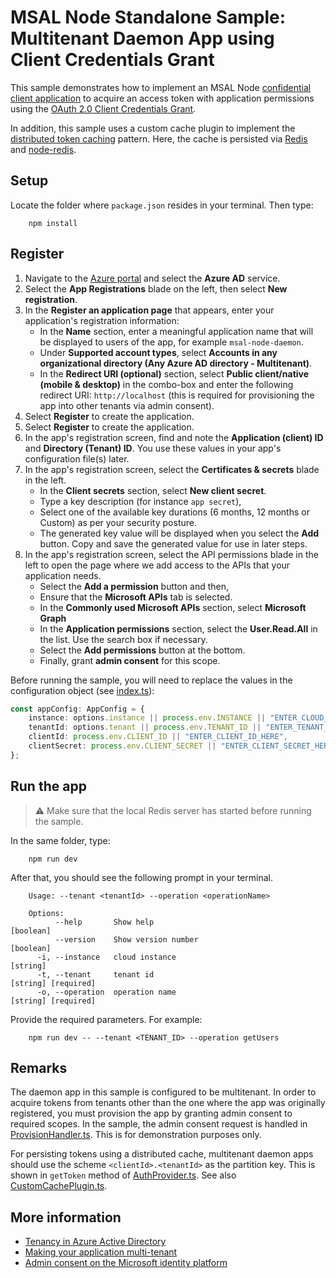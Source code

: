 # MSAL Node Standalone Sample: Multitenant Daemon App using Client Credentials Grant

This sample demonstrates how to implement an MSAL Node [confidential client application](../../../lib/msal-node/docs/initialize-confidential-client-application.md) to acquire an access token with application permissions using the [OAuth 2.0 Client Credentials Grant](https://docs.microsoft.com/azure/active-directory/develop/v2-oauth2-client-creds-grant-flow).

In addition, this sample uses a custom cache plugin to implement the [distributed token caching](../../../lib/msal-node/docs/caching.md#performance-and-security) pattern. Here, the cache is persisted via [Redis](https://redis.io/) and [node-redis](https://github.com/NodeRedis/node-redis).

## Setup

Locate the folder where `package.json` resides in your terminal. Then type:

```console
    npm install
```

## Register

1. Navigate to the [Azure portal](https://portal.azure.com) and select the **Azure AD** service.
1. Select the **App Registrations** blade on the left, then select **New registration**.
1. In the **Register an application page** that appears, enter your application's registration information:
   - In the **Name** section, enter a meaningful application name that will be displayed to users of the app, for example `msal-node-daemon`.
   - Under **Supported account types**, select **Accounts in any organizational directory (Any Azure AD directory - Multitenant)**.
   - In the **Redirect URI (optional)** section, select **Public client/native (mobile & desktop)** in the combo-box and enter the following redirect URI: `http://localhost` (this is required for provisioning the app into other tenants via admin consent).
1. Select **Register** to create the application.
1. Select **Register** to create the application.
1. In the app's registration screen, find and note the **Application (client) ID** and **Directory (Tenant) ID**. You use these values in your app's configuration file(s) later.
1. In the app's registration screen, select the **Certificates & secrets** blade in the left.
   - In the **Client secrets** section, select **New client secret**.
   - Type a key description (for instance `app secret`),
   - Select one of the available key durations (6 months, 12 months or Custom) as per your security posture.
   - The generated key value will be displayed when you select the **Add** button. Copy and save the generated value for use in later steps.
1. In the app's registration screen, select the API permissions blade in the left to open the page where we add access to the APIs that your application needs.
   - Select the **Add a permission** button and then,
   - Ensure that the **Microsoft APIs** tab is selected.
   - In the **Commonly used Microsoft APIs** section, select **Microsoft Graph**
   - In the **Application permissions** section, select the **User.Read.All** in the list. Use the search box if necessary.
   - Select the **Add permissions** button at the bottom.
   - Finally, grant **admin consent** for this scope.

Before running the sample, you will need to replace the values in the configuration object (see [index.ts](./src/index.ts)):

```typescript
const appConfig: AppConfig = {
    instance: options.instance || process.env.INSTANCE || "ENTER_CLOUD_INSTANCE_HERE",
    tenantId: options.tenant || process.env.TENANT_ID || "ENTER_TENANT_ID_HERE",
    clientId: process.env.CLIENT_ID || "ENTER_CLIENT_ID_HERE",
    clientSecret: process.env.CLIENT_SECRET || "ENTER_CLIENT_SECRET_HERE",
};
```

## Run the app

> :warning: Make sure that the local Redis server has started before running the sample.

In the same folder, type:

```console
    npm run dev
```

After that, you should see the following prompt in your terminal.

```console
    Usage: --tenant <tenantId> --operation <operationName>

    Options:
          --help       Show help                                           [boolean]
          --version    Show version number                                 [boolean]
      -i, --instance   cloud instance                                       [string]
      -t, --tenant     tenant id                                 [string] [required]
      -o, --operation  operation name                            [string] [required]
```

Provide the required parameters. For example:

```console
    npm run dev -- --tenant <TENANT_ID> --operation getUsers
```

## Remarks

The daemon app in this sample is configured to be multitenant. In order to acquire tokens from tenants other than the one where the app was originally registered, you must provision the app by granting admin consent to required scopes. In the sample, the admin consent request is handled in [ProvisionHandler.ts](./src/ProvisionHandler.ts). This is for demonstration purposes only.

For persisting tokens using a distributed cache, multitenant daemon apps should use the scheme `<clientId>.<tenantId>` as the partition key. This is shown in `getToken` method of [AuthProvider.ts](./src/AuthProvider.ts). See also [CustomCachePlugin.ts](./src/CustomCachePlugin.ts).

## More information

- [Tenancy in Azure Active Directory](https://learn.microsoft.com/azure/active-directory/develop/single-and-multi-tenant-apps)
- [Making your application multi-tenant](https://learn.microsoft.com/azure/active-directory/develop/howto-convert-app-to-be-multi-tenant)
- [Admin consent on the Microsoft identity platform](https://learn.microsoft.com/azure/active-directory/develop/v2-admin-consent)
